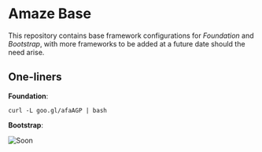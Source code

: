 # Amaze Base

This repository contains base framework configurations for _Foundation_ and _Bootstrap_,
with more frameworks to be added at a future date should the need arise.

## One-liners

__Foundation__:

	curl -L goo.gl/afaAGP | bash

__Bootstrap__:

![Soon](https://encrypted-tbn1.gstatic.com/images?q=tbn:ANd9GcTa5X9AGUe94zn9R9MBxZsIfYIRh2vBQ95vJ0lLls_wkoEzw4u2pw)

